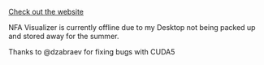 [Check out the website](https://bkase.github.io/CUDA-grep/finalreport.html)

NFA Visualizer is currently offline due to my Desktop not being packed up and stored away for the summer.

Thanks to @dzabraev for fixing bugs with CUDA5
